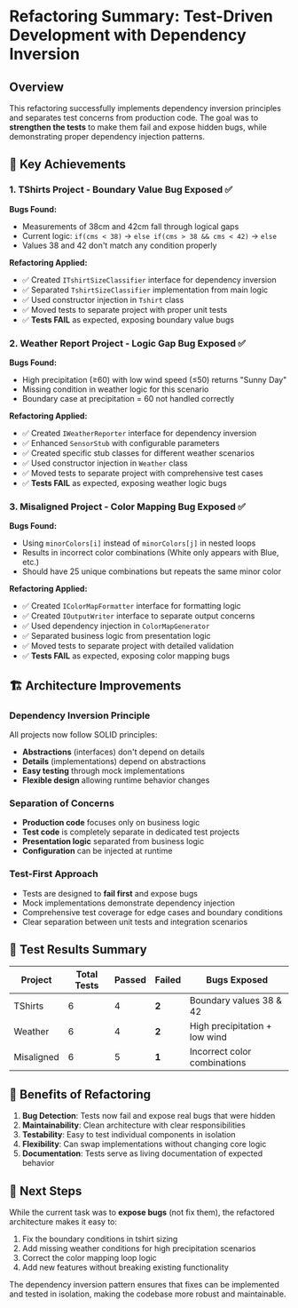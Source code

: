 # Refactoring Summary: Test-Driven Development with Dependency Inversion

## Overview
This refactoring successfully implements dependency inversion principles and separates test concerns from production code. The goal was to **strengthen the tests** to make them fail and expose hidden bugs, while demonstrating proper dependency injection patterns.

## 🎯 Key Achievements

### 1. **TShirts Project** - Boundary Value Bug Exposed ✅
**Bugs Found:**
- Measurements of 38cm and 42cm fall through logical gaps
- Current logic: `if(cms < 38)` → `else if(cms > 38 && cms < 42)` → `else`
- Values 38 and 42 don't match any condition properly

**Refactoring Applied:**
- ✅ Created `ITshirtSizeClassifier` interface for dependency inversion
- ✅ Separated `TshirtSizeClassifier` implementation from main logic
- ✅ Used constructor injection in `Tshirt` class
- ✅ Moved tests to separate project with proper unit tests
- ✅ **Tests FAIL** as expected, exposing boundary value bugs

### 2. **Weather Report Project** - Logic Gap Bug Exposed ✅
**Bugs Found:**
- High precipitation (≥60) with low wind speed (≤50) returns "Sunny Day"
- Missing condition in weather logic for this scenario
- Boundary case at precipitation = 60 not handled correctly

**Refactoring Applied:**
- ✅ Created `IWeatherReporter` interface for dependency inversion
- ✅ Enhanced `SensorStub` with configurable parameters
- ✅ Created specific stub classes for different weather scenarios
- ✅ Used constructor injection in `Weather` class
- ✅ Moved tests to separate project with comprehensive test cases
- ✅ **Tests FAIL** as expected, exposing weather logic bugs

### 3. **Misaligned Project** - Color Mapping Bug Exposed ✅
**Bugs Found:**
- Using `minorColors[i]` instead of `minorColors[j]` in nested loops
- Results in incorrect color combinations (White only appears with Blue, etc.)
- Should have 25 unique combinations but repeats the same minor color

**Refactoring Applied:**
- ✅ Created `IColorMapFormatter` interface for formatting logic
- ✅ Created `IOutputWriter` interface to separate output concerns
- ✅ Used dependency injection in `ColorMapGenerator`
- ✅ Separated business logic from presentation logic
- ✅ Moved tests to separate project with detailed validation
- ✅ **Tests FAIL** as expected, exposing color mapping bugs

## 🏗️ Architecture Improvements

### Dependency Inversion Principle
All projects now follow SOLID principles:
- **Abstractions** (interfaces) don't depend on details
- **Details** (implementations) depend on abstractions
- **Easy testing** through mock implementations
- **Flexible design** allowing runtime behavior changes

### Separation of Concerns
- **Production code** focuses only on business logic
- **Test code** is completely separate in dedicated test projects
- **Presentation logic** separated from business logic
- **Configuration** can be injected at runtime

### Test-First Approach
- Tests are designed to **fail first** and expose bugs
- Mock implementations demonstrate dependency injection
- Comprehensive test coverage for edge cases and boundary conditions
- Clear separation between unit tests and integration scenarios

## 🧪 Test Results Summary

| Project | Total Tests | Passed | **Failed** | Bugs Exposed |
|---------|-------------|--------|------------|--------------|
| TShirts | 6 | 4 | **2** | Boundary values 38 & 42 |
| Weather | 6 | 4 | **2** | High precipitation + low wind |
| Misaligned | 6 | 5 | **1** | Incorrect color combinations |

## 🔄 Benefits of Refactoring

1. **Bug Detection**: Tests now fail and expose real bugs that were hidden
2. **Maintainability**: Clean architecture with clear responsibilities
3. **Testability**: Easy to test individual components in isolation
4. **Flexibility**: Can swap implementations without changing core logic
5. **Documentation**: Tests serve as living documentation of expected behavior

## 🚀 Next Steps

While the current task was to **expose bugs** (not fix them), the refactored architecture makes it easy to:
1. Fix the boundary conditions in tshirt sizing
2. Add missing weather conditions for high precipitation scenarios
3. Correct the color mapping loop logic
4. Add new features without breaking existing functionality

The dependency inversion pattern ensures that fixes can be implemented and tested in isolation, making the codebase more robust and maintainable.
